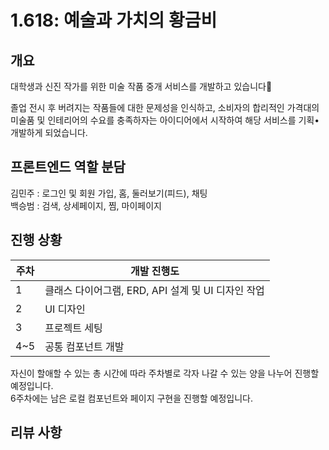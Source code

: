 # 1.618: 예술과 가치의 황금비

## 개요

대학생과 신진 작가를 위한 미술 작품 중개 서비스를 개발하고 있습니다🙂

졸업 전시 후 버려지는 작품들에 대한 문제성을 인식하고, 소비자의 합리적인 가격대의 미술품 및 인테리어의 수요를 충족하자는 아이디어에서 시작하여 해당 서비스를 기획•개발하게 되었습니다.

## 프론트엔드 역할 분담

김민주 : 로그인 및 회원 가입, 홈, 둘러보기(피드), 채팅  
백승범 : 검색, 상세페이지, 찜, 마이페이지

## 진행 상황

| 주차 | 개발 진행도                                        |
| ---- | -------------------------------------------------- |
| 1    | 클래스 다이어그램, ERD, API 설계 및 UI 디자인 작업 |
| 2    | UI 디자인                                          |
| 3    | 프로젝트 세팅                                      |
| 4~5  | 공통 컴포넌트 개발                                 |

자신이 할애할 수 있는 총 시간에 따라 주차별로 각자 나갈 수 있는 양을 나누어 진행할 예정입니다.  
6주차에는 남은 로컬 컴포넌트와 페이지 구현을 진행할 예정입니다.

## 리뷰 사항
